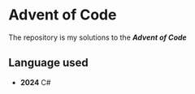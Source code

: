 # Advent of Code

The repository is my solutions to the ***Advent of Code***

## Language used

- **2024** C#
